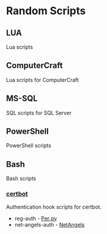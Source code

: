 # Random Scripts

## LUA

Lua scripts

## ComputerCraft

Lua scripts for ComputerCraft

## MS-SQL

SQL scripts for SQL Server

## PowerShell

PowerShell scripts

## Bash

Bash scripts

### [certbot](./bash/certbot/README.md)

Authentication hook scripts for certbot.

* reg-auth - [Рег.ру](https://www.reg.ru/)
* net-angels-auth - [NetAngels](https://www.netangels.ru/)
